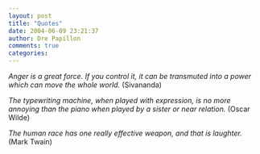 ```yaml
---
layout: post
title: "Quotes"
date: 2004-06-09 23:21:37
author: Dre Papillon
comments: true
categories: 
---
```



*Anger is a great force. If you control it, it can be transmuted into a power which can move the whole world.*  (Sivananda) 

*The typewriting machine, when played with expression, is no more annoying than the piano when played by a sister or near relation.*  (Oscar Wilde)

*The human race has one really effective weapon, and that is laughter.*  (Mark Twain)